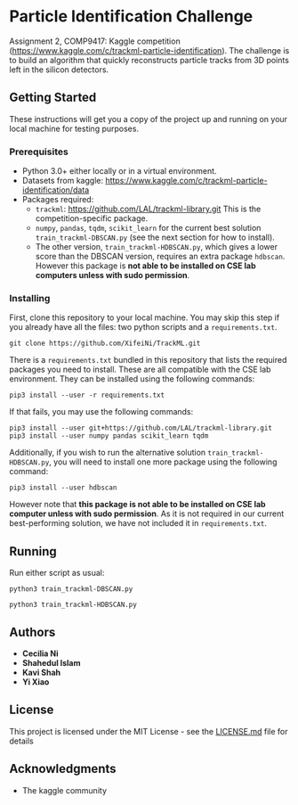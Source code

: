 # Particle Identification Challenge

Assignment 2, COMP9417: Kaggle competition (https://www.kaggle.com/c/trackml-particle-identification). The challenge is to build an algorithm that quickly reconstructs particle tracks from 3D points left in the silicon detectors. 


## Getting Started

These instructions will get you a copy of the project up and running on your local machine for testing purposes.

### Prerequisites

- Python 3.0+ either locally or in a virtual environment.
- Datasets from kaggle: https://www.kaggle.com/c/trackml-particle-identification/data
- Packages required:
    - `trackml`: https://github.com/LAL/trackml-library.git This is the competition-specific package. 
    - `numpy`, `pandas`, `tqdm`, `scikit_learn` for the current best solution `train_trackml-DBSCAN.py` (see the next section for how to install).
    - The other version, `train_trackml-HDBSCAN.py`, which gives a lower score than the DBSCAN version, requires an extra package `hdbscan`. However this package is **not able to be installed on CSE lab computers unless with sudo permission**. 

### Installing

First, clone this repository to your local machine. You may skip this step if you already have all the files: two python scripts and a `requirements.txt`.

```
git clone https://github.com/XifeiNi/TrackML.git
```

There is a `requirements.txt` bundled in this repository that lists the required packages you need to install. These are all compatible with the CSE lab environment. They can be installed using the following commands:

```
pip3 install --user -r requirements.txt
```

If that fails, you may use the following commands:

```
pip3 install --user git+https://github.com/LAL/trackml-library.git
pip3 install --user numpy pandas scikit_learn tqdm
```

Additionally, if you wish to run the alternative solution `train_trackml-HDBSCAN.py`, you will need to install one more package using the following command: 

```
pip3 install --user hdbscan
```
However note that **this package is not able to be installed on CSE lab computer unless with sudo permission**. As it is not required in our current best-performing solution, we have not included it in `requirements.txt`.


## Running 
Run either script as usual:
```
python3 train_trackml-DBSCAN.py
```
```
python3 train_trackml-HDBSCAN.py
```


## Authors

* **Cecilia Ni**
* **Shahedul Islam** 
* **Kavi Shah**
* **Yi Xiao** 


## License

This project is licensed under the MIT License - see the [LICENSE.md](LICENSE.md) file for details


## Acknowledgments

* The kaggle community
